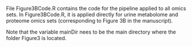 File Figure3BCode.R contains the code for the pipeline applied to all omics sets. In Figure3BCode.R, it is applied directly for urine metabolome and proteome omics sets (corresponding to Figure 3B in the manuscript).

Note that the variable mainDir nees to be the main directory where the folder Figure3 is located.
